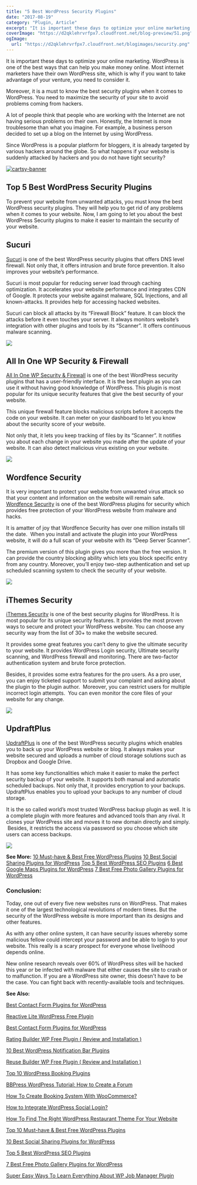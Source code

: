 ```yaml
---
title: "5 Best WordPress Security Plugins"
date: "2017-08-19"
category: "Plugin, Article"
excerpt: "It is important these days to optimize your online marketing. WordPress is one of the best ways that can help you make money online. Most internet marketers have their own WordPress site, which is why if you want to take advantage of your venture, you need to consider it. Moreover, it is a must to"
coverImage: "https://d2qklehrvrfpx7.cloudfront.net/blog-preview/51.png"
ogImage:
  url: "https://d2qklehrvrfpx7.cloudfront.net/blogimages/security.png"
---
```


It is important these days to optimize your online marketing. WordPress is one of the best ways that can help you make money online. Most internet marketers have their own WordPress site, which is why if you want to take advantage of your venture, you need to consider it.

Moreover, it is a must to know the best security plugins when it comes to WordPress. You need to maximize the security of your site to avoid problems coming from hackers.

A lot of people think that people who are working with the Internet are not having serious problems on their own. Honestly, the Internet is more troublesome than what you imagine. For example, a business person decided to set up a blog on the Internet by using WordPress.

Since WordPress is a popular platform for bloggers, it is already targeted by various hackers around the globe. So what happens if your website is suddenly attacked by hackers and you do not have tight security?

[![cartsy-banner](https://d2qklehrvrfpx7.cloudfront.net/blogimages/cartsy-banner.jpg)](https://bit.ly/cartsyTheme)

## Top 5 Best WordPress Security Plugins

To prevent your website from unwanted attacks, you must know the best WordPress security plugins. They will help you to get rid of any problems when it comes to your website. Now, I am going to let you about the best WordPress Security plugins to make it easier to maintain the security of your website.

## Sucuri

[Sucuri](https://wordpress.org/plugins/sucuri-scanner/) is one of the best WordPress security plugins that offers DNS level firewall. Not only that, it offers intrusion and brute force prevention. It also improves your website’s performance.

Sucuri is most popular for reducing server load through caching optimization. It accelerates your website performance and integrates CDN of Google. It protects your website against malware, SQL Injections, and all known-attacks. It provides help for accessing hacked websites.

Sucuri can block all attacks by its “Firewall Block” feature. It can block the attacks before it even touches your server. It always monitors website’s integration with other plugins and tools by its “Scanner”. It offers continuous malware scanning.

![](https://d2qklehrvrfpx7.cloudfront.net/blogimages/security1.png)

## All In One WP Security & Firewall

[All In One WP Security & Firewall](https://wordpress.org/plugins/all-in-one-wp-security-and-firewall/) is one of the best WordPress security plugins that has a user-friendly interface. It is the best plugin as you can use it without having good knowledge of WordPress. This plugin is most popular for its unique security features that give the best security of your website.

This unique firewall feature blocks malicious scripts before it accepts the code on your website. It can meter on your dashboard to let you know about the security score of your website.

Not only that, it lets you keep tracking of files by its “Scanner”. It notifies you about each change in your website you made after the update of your website. It can also detect malicious virus existing on your website.

![](https://d2qklehrvrfpx7.cloudfront.net/blogimages/security2.png)

## Wordfence Security

It is very important to protect your website from unwanted virus attack so that your content and information on the website will remain safe. [Wordfence Security](https://wordpress.org/plugins/wordfence/) is one of the best WordPress plugins for security which provides free protection of your WordPress website from malware and hacks.

It is amatter of joy that Wordfence Security has over one million installs till the date.  When you install and activate the plugin into your WordPress website, it will do a full scan of your website with its “Deep Server Scanner”.

The premium version of this plugin gives you more than the free version. It can provide the country blocking ability which lets you block specific entry from any country. Moreover, you’ll enjoy two-step authentication and set up scheduled scanning system to check the security of your website.

![](https://d2qklehrvrfpx7.cloudfront.net/blogimages/security3.png)

## iThemes Security

[iThemes Security](https://wordpress.org/plugins/better-wp-security/) is one of the best security plugins for WordPress. It is most popular for its unique security features. It provides the most proven ways to secure and protect your WordPress website. You can choose any security way from the list of 30+ to make the website secured.

It provides some great features you can’t deny to give the ultimate security to your website. It provides WordPress Login security, Ultimate security scanning, and WordPress firewall and monitoring. There are two-factor authentication system and brute force protection.

Besides, it provides some extra features for the pro users. As a pro user, you can enjoy ticketed support to submit your complaint and asking about the plugin to the plugin author.  Moreover, you can restrict users for multiple incorrect login attempts.  You can even monitor the core files of your website for any change.

![](https://d2qklehrvrfpx7.cloudfront.net/blogimages/security4.png)

## UpdraftPlus

[UpdraftPlus](https://wordpress.org/plugins/updraftplus/) is one of the best WordPress security plugins which enables you to back up your WordPress website or blog. It always makes your website secured and uploads a number of cloud storage solutions such as Dropbox and Google Drive.

It has some key functionalities which make it easier to make the perfect security backup of your website. It supports both manual and automatic scheduled backups. Not only that, it provides encryption to your backups. UpdraftPlus enables you to upload your backups to any number of cloud storage.

It is the so called world’s most trusted WordPress backup plugin as well. It is a complete plugin with more features and advanced tools than any rival. It clones your WordPress site and moves it to new domain directly and simply.  Besides, it restricts the access via password so you choose which site users can access backups.

![](https://d2qklehrvrfpx7.cloudfront.net/blogimages/security5.png)

**See More:** [10 Must-have & Best Free WordPress Plugins](https://redq.io/blog/top-10-must-best-free-wordpress-plugins-2017/) [10 Best Social Sharing Plugins for WordPress](https://redq.io/blog/10-best-social-sharing-plugins-for-wordpress/) [Top 5 Best WordPress SEO Plugins](https://redq.io/blog/top-5-best-wordpress-seo-plugins/) [6 Best Google Maps Plugins for WordPress](https://redq.io/blog/google-maps-plugins-for-wordpress/) [7 Best Free Photo Gallery Plugins for WordPress](https://redq.io/blog/best-free-photo-gallery-plugin-for-wordpress/)

### Conclusion:

Today, one out of every five new websites runs on WordPress. That makes it one of the largest technological revolutions of modern times. But the security of the WordPress website is more important than its designs and other features.

As with any other online system, it can have security issues whereby some malicious fellow could intercept your password and be able to login to your website. This really is a scary prospect for everyone whose livelihood depends online.

New online research reveals over 60% of WordPress sites will be hacked this year or be infected with malware that either causes the site to crash or to malfunction. If you are a WordPress site owner, this doesn't have to be the case. You can fight back with recently-available tools and techniques.

**See Also:**

[Best Contact Form Plugins for WordPress](https://redq.io/blog/best-contact-form-plugins-wordpress/)

[Reactive Lite WordPress Free Plugin](https://redq.io/blog/reactive-lite-wordpress-free-plugin/)

[Best Contact Form Plugins for WordPress](https://redq.io/blog/best-contact-form-plugins-wordpress/)

[Rating Builder WP Free Plugin ( Review and Installation )](https://redq.io/blog/rating-builder-wp-free-plugin/)

[10 Best WordPress Notification Bar Plugins](https://redq.io/blog/10-best-word-press-notification-bar-plugins/)

[Reuse Builder WP Free Plugin ( Review and Installation )](https://redq.io/blog/reuse-builder-wp-free-plugin/)

[Top 10 WordPress Booking Plugins](https://redq.io/blog/top-10-wordpress-booking-plugins/)

[BBPress WordPress Tutorial: How to Create a Forum](https://redq.io/blog/how-to-create-a-forum-bbpress-wordpress/)

[How To Create Booking System With WooCommerce?](https://redq.io/blog/create-woocommerce-booking-system/)

[How to Integrate WordPress Social Login?](https://redq.io/blog/wordpress-social-login-integration/)

[How To Find The Right WordPress Restaurant Theme For Your Website](https://redq.io/blog/wordpress-restaurant-theme/)

[Top 10 Must-have & Best Free WordPress Plugins](https://redq.io/blog/top-10-must-best-free-wordpress-plugins-2017/)

[10 Best Social Sharing Plugins for WordPress](https://redq.io/blog/10-best-social-sharing-plugins-for-wordpress/)

[Top 5 Best WordPress SEO Plugins](https://redq.io/blog/top-5-best-wordpress-seo-plugins/)

[7 Best Free Photo Gallery Plugins for WordPress](https://redq.io/blog/best-free-photo-gallery-plugin-for-wordpress/)

[Super Easy Ways To Learn Everything About WP Job Manager Plugin](https://redq.io/blog/wp-job-manager-plugin/)

